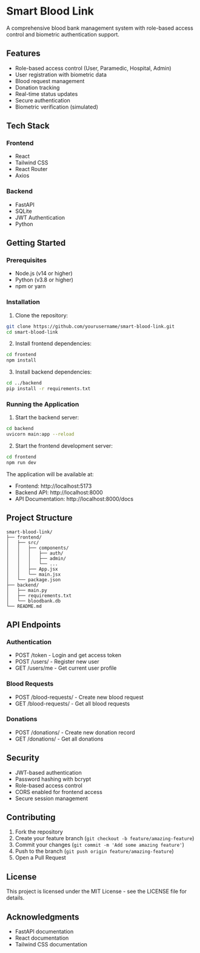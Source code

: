 # Smart Blood Link

A comprehensive blood bank management system with role-based access control and biometric authentication support.

## Features

- Role-based access control (User, Paramedic, Hospital, Admin)
- User registration with biometric data
- Blood request management
- Donation tracking
- Real-time status updates
- Secure authentication
- Biometric verification (simulated)

## Tech Stack

### Frontend
- React
- Tailwind CSS
- React Router
- Axios

### Backend
- FastAPI
- SQLite
- JWT Authentication
- Python

## Getting Started

### Prerequisites
- Node.js (v14 or higher)
- Python (v3.8 or higher)
- npm or yarn

### Installation

1. Clone the repository:
```bash
git clone https://github.com/yourusername/smart-blood-link.git
cd smart-blood-link
```

2. Install frontend dependencies:
```bash
cd frontend
npm install
```

3. Install backend dependencies:
```bash
cd ../backend
pip install -r requirements.txt
```

### Running the Application

1. Start the backend server:
```bash
cd backend
uvicorn main:app --reload
```

2. Start the frontend development server:
```bash
cd frontend
npm run dev
```

The application will be available at:
- Frontend: http://localhost:5173
- Backend API: http://localhost:8000
- API Documentation: http://localhost:8000/docs

## Project Structure

```
smart-blood-link/
├── frontend/
│   ├── src/
│   │   ├── components/
│   │   │   ├── auth/
│   │   │   ├── admin/
│   │   │   └── ...
│   │   ├── App.jsx
│   │   └── main.jsx
│   └── package.json
├── backend/
│   ├── main.py
│   ├── requirements.txt
│   └── bloodbank.db
└── README.md
```

## API Endpoints

### Authentication
- POST /token - Login and get access token
- POST /users/ - Register new user
- GET /users/me - Get current user profile

### Blood Requests
- POST /blood-requests/ - Create new blood request
- GET /blood-requests/ - Get all blood requests

### Donations
- POST /donations/ - Create new donation record
- GET /donations/ - Get all donations

## Security

- JWT-based authentication
- Password hashing with bcrypt
- Role-based access control
- CORS enabled for frontend access
- Secure session management

## Contributing

1. Fork the repository
2. Create your feature branch (`git checkout -b feature/amazing-feature`)
3. Commit your changes (`git commit -m 'Add some amazing feature'`)
4. Push to the branch (`git push origin feature/amazing-feature`)
5. Open a Pull Request

## License

This project is licensed under the MIT License - see the LICENSE file for details.

## Acknowledgments

- FastAPI documentation
- React documentation
- Tailwind CSS documentation 